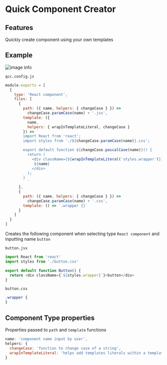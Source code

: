 # Quick Component Creator

## Features

Quickly create component using your own templates

## Example

![image info](https://firebasestorage.googleapis.com/v0/b/useweb-lib.appspot.com/o/devtools%2Fplugins%2Fvscode%2Fquick-component-creator%2Fdemo.gif?alt=media&token=9f2080d3-f87a-49f7-a91b-28d95796add9)

`qcc.config.js`

```js
module.exports = [
  {
    type: 'React component',
    files: [
      {
        path: ({ name, helpers: { changeCase } }) =>
          changeCase.paramCase(name) + '.jsx',
        template: ({
          name,
          helpers: { wrapInTemplateLiteral, changeCase }
        }) => `
        import React from 'react';
        import styles from './${changeCase.paramCase(name)}.css';

        export default function ${changeCase.pascalCase(name)}() {
          return (
            <div className={${wrapInTemplateLiteral('styles.wrapper')}}>
             ${name}
            </div>
          );
        }
          `
      },
      {
        path: ({ name, helpers: { changeCase } }) =>
          changeCase.paramCase(name) + '.css',
        template: () => `.wrapper {}`
      }
    ]
  }
]
```

Creates the following component when selecting type `React component` and inputting name `button`

`button.jsx`

```js
import React from 'react'
import styles from './button.css'

export default function Button() {
  return <div className={`${styles.wrapper}`}>button</div>
}
```

`button.css`

```css
.wrapper {
}
```

## Component Type properties

Properties passed to `path` and `template` functions

```js
name: 'component name input by user',
helpers: {
  changeCase: 'function to change case of a string',
  wrapInTemplateLiteral: 'helps add templates literals within a template literal'
}
```
